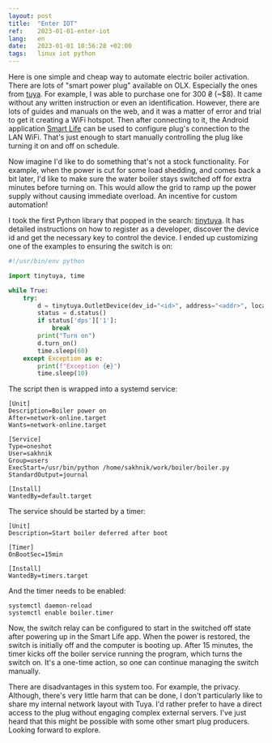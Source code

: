 ```yaml
---
layout: post
title:  "Enter IOT"
ref:    2023-01-01-enter-iot
lang:   en
date:   2023-01-01 10:56:28 +02:00
tags:   linux iot python
---
```


Here is one simple and cheap way to automate electric boiler activation. There
are lots of "smart power plug" available on OLX. Especially the ones from
[tuya](https://www.tuya.com/). For example, I was able to purchase one for
300 ₴ (~$8). It came without any written instruction or even an
identification. However, there are lots of guides and manuals on the web, and it
was a matter of error and trial to get it creating a WiFi hotspot. Then after
connecting to it, the
Android application [Smart
Life](https://play.google.com/store/apps/details?id=com.tuya.smartlife&gl=US)
can be used to configure plug's connection to the LAN WiFi. That's just enough
to start manually controlling the plug like turning it on and off on schedule.

Now imagine I'd like to do something that's not a stock functionality. For
example, when the power is cut for some load shedding, and comes back a bit
later, I'd like to make sure the water boiler stays switched off for extra
minutes before turning on. This would allow the grid to ramp up the power supply
without causing immediate overload. An incentive for custom automation!

I took the first Python library that popped in the search:
[tinytuya](https://pypi.org/project/tinytuya/). It has detailed instructions on
how to register as a developer, discover the device id and get the necessary key
to control the device. I ended up customizing one of the examples to ensuring
the switch is on:

```python
#!/usr/bin/env python

import tinytuya, time

while True:
    try:
        d = tinytuya.OutletDevice(dev_id="<id>", address="<addr>", local_key="<key>", version=3.3)
        status = d.status()
        if status['dps']['1']:
            break
        print("Turn on")
        d.turn_on()
        time.sleep(60)
    except Exception as e:
        print(f"Exception {e}")
        time.sleep(10)
```

The script then is wrapped into a systemd service:

```
[Unit]
Description=Boiler power on
After=network-online.target
Wants=network-online.target

[Service]
Type=oneshot
User=sakhnik
Group=users
ExecStart=/usr/bin/python /home/sakhnik/work/boiler/boiler.py
StandardOutput=journal

[Install]   
WantedBy=default.target
```

The service should be started by a timer:

```
[Unit]
Description=Start boiler deferred after boot

[Timer]
OnBootSec=15min

[Install]
WantedBy=timers.target
```

And the timer needs to be enabled:

```
systemctl daemon-reload
systemctl enable boiler.timer
```

Now, the switch relay can be configured to start in the switched off state after
powering up in the Smart Life app. When the power is restored, the switch is
initially off and the computer is booting up. After 15 minutes, the timer
kicks off the boiler service running the program, which turns the switch on.
It's a one-time action, so one can continue managing the switch manually.

There are disadvantages in this system too. For example, the privacy. Although,
there's very little harm that can be done, I don't particularly like to share
my internal network layout with Tuya. I'd rather prefer to have a direct access
to the plug without engaging complex external servers. I've just heard that
this might be possible with some other smart plug producers. Looking forward
to explore.
